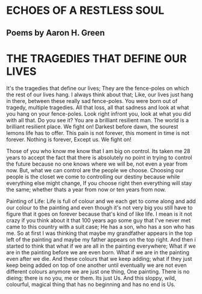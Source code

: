 # ECHOES OF A RESTLESS SOUL
## Poems by Aaron H. Green
# THE TRAGEDIES THAT DEFINE OUR LIVES 
It's the tragedies that define our lives; They are the fence-poles on which the rest of our lives hang. I always think about that; Like, our lives just hang in there, between these really sad fence-poles. You were born out of tragedy, multiple tragedies. All that loss, all that sadness and look at what you hang on your fence-poles. Look right infront you, look at what you did with all that. Do you see it? You are a brilliant resilient man. The world is a brilliant resilient place. We fight on!
Darkest before dawn, the sourest lemons life has to offer. This pain is not forever, this moment in time is not forever. Nothing is forever, Except us. We fight on!

Those of you who know me know that I am big on control. Its taken me 28 years to accept the fact that there is absolutely no point in trying to control the future because no one knows where we will be, not even a year from now. But, what we can control are the people we choose. Choosing our people is the closet we come to controlling our destiny because while everything else might change, If you choose right then everything will stay the same; whether thats a year from now or ten years from now. 

Painting of Life: Life is full of colour and we each get to come along and add our colour to the painting and even though it's not very big you still have to figure that it goes on forever because that's kind of like life. I mean is it not crazy if you think about it that 100 years ago some guy that I've never met came to this country with a suit case; He has a son, who has a son who has me. So at first I was thinking that maybe my grandfather appears in the top left of the painting and maybe my father appears on the top right. And then i started to think that what if we are all in the painting everywhere; What if we are in the painting before we are even born. What if we are in the painting even after we die. And these colours that we keep adding; what if they just keep being added on top of one another until eventually we are not even different colours anymore we are just one thing, One painting. There is no dieing; there is no you, me or them. Its just Us. And this sloppy, wild, colourful, magical thing that has no beginning and has no end is Us. 
